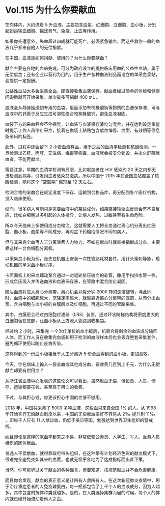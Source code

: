 # Vol.115 为什么你要献血

在你体内，大约流着 5 升血液，主要包含血浆、红细胞、白细胞、血小板，分别起到运输血细胞、输送氧气、免疫、止血等作用。

如果你突遭意外，失血超过四成就可能死亡，必须紧急输血，而这些救你一命的血液几乎都来自他人的无偿捐献。

在中国，血液是如何捐献、使用的？为什么你要献血？

献血主要在各地的血站完成，可分为政府设立的提供临床用血的公益性血站，属于无偿献血；还有企业以营利为目的，用于生产各种血液制品而设立的单采血浆站，会提供一定报酬。 

公益性血站大多会采集全血，即直接收集血液保存。献血者经过简单的体检和健康问询后就可开始采集，单次最多可捐献 400 mL 。

血液会从静脉抽送到专用的血袋，里面添加有枸椽酸钠等物质的血液保存液，可与血液中的钙离子反应生成可溶性络合物枸椽酸钙，避免血液凝固。

血袋下方的采血秤会不停摇晃，让血液与血液保存液均匀混合，并在达到设定重量时提示工作人员停止采血，接着在血袋上粘贴包含献血编号、血型、有效期等信息条形码的标签。

此外，过程中还会留下 2 小管血液样品，用于之后的血清学检测和核酸检测，一旦检测出乙肝、丙肝、艾滋病、梅毒等病毒，血液就会被安全销毁，并永久屏蔽献血者，不能再献血。

需要注意，早期的血清学检测有局限，比如献血者在  HIV 感染约 20 天之内都无法检测到病毒，引发用血者感染艾滋病。所以中国于 2015 年在全国血站覆盖了核酸检测，能将这个 “空窗期” 缩短至 12 天左右。

检测合格的全血会在规定温度下保存、运输到合格品库，再分配到各个医疗机构，投入临床使用。

然而，很多病人可能只是需要血液中的某些成分，如果直接输全血反而会有不良反应，比如白细胞过多引起的人体排异，让病人发热、过敏甚至有生命危险。

所以今天临床上多使用成分血输注。这就需要人工把全血通过离心机分离出红细胞、血小板、血浆等不同成分，再对症下药输给情况不同的病人。

但与其采完全血再人工分离浪费人力物力，不如在献血时就直接捐献成分血，主要靠这样一台血细胞分离机。

以采集血小板为例，首先在机器上安装一次性管路耗材套件，用针头穿刺静脉，启动机器的单采血小板程序。

卡匣面板上的采血蠕动泵会通过一对辊轮挤压输血的软管，像用手指挤水管一样，形成负压吸入并传送血液和血液保存液，在管路中混合防止凝固。

随后血液将进入离心分离带。离心机会以每分钟 2000 转的速度旋转，与此同时，血液中的细胞越大，沉降速率越大，就越靠近离心分离带的底部，从而分出血浆、含白细胞与血小板的白膜层以及红细胞，再通过不同的管路采集。

其中，白膜层会经过白细胞过滤器（LRS）装置，通过环状阶梯结构将密度更大的白细胞留在底部，让血小板从上方流入管路到收集袋。

经过约 2 小时，采集完 一个治疗单位的血小板后，机器会将剩余的血液成分输回人体。而工作人员在收集完血袋和用于检测的血液样本后也会丢弃整套采集套件，避免循环使用以防止疾病传染。

这样得到的一份血小板相当于人工分离近 5 份全血得到的血小板，更加高效。

今天，你在病床上输入一袋全血或其他成分血，要收费几百到上千元，为什么无偿献血却要有偿用血？

从浙江省血液中心发表的这篇论文可以看出，虽然献血无偿，但设备、人员、储存、运输都要花钱，甚至高于用血的收费。

不过，与其担心钱，你更该担心中国的血够不够用。

2018 年，中国共采集了 5000 多吨血液，这些血只来自全国 1% 的人。从 1998 年开始实行无偿献血制度以来，中国的无偿献血率好不容易从 2‰ 提升到 11‰ ，即每千人只有 11 人献过血，仍低于美日等国，勉强达到世界卫生组织的警戒线。

而且即便是这样的献血率都来之不易，非常依赖公务员、大学生、军人、医务人员组织的团体献血。

普通人不爱献血，就得靠政府带头组织，在这种带有计划经济色彩的献血模式下，很难完全避免突如其来的血荒，也就无怪乎各地为了达成指标而出此下策。

当然，你可能听过关于献血的各种谣言，但要知道，按规范献血并不会危害健康。

而且你会发现，献血的真正意义是让所有人救所有人。在这次新冠肺炎疫情中，用于治疗重症患者的人免疫球蛋白，每一瓶都包含了上千个人的血液成分，因为人越多，其中包含的抗体种类就越多。是的，在人类选择集群而居的时候，每个人的体内就已经开始流动着他人之血。
